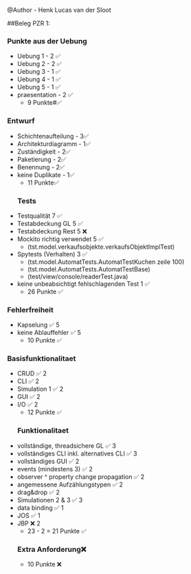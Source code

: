 @Author - Henk Lucas van der Sloot

##Beleg PZR 1:
### Punkte aus der Uebung
* Uebung 1 - 2 ✅
* Uebung 2 - 2 ✅
* Uebung 3 - 1 ✅
* Uebung 4 - 1 ✅
* Uebung 5 - 1 ✅
* praesentation - 2 ✅
  * 9 Punkte#✅

### Entwurf
* Schichtenaufteilung - 3✅
* Architekturdiagramm - 1✅ 
* Zuständigkeit - 2✅ 
* Paketierung - 2✅ 
* Benennung - 2✅
* keine Duplikate - 1✅
    * 11 Punkte✅
  ### Tests
* Testqualität  7 ✅
* Testabdeckung GL 5 ✅ 
* Testabdeckung Rest 5 ❌
* Mockito richtig verwendet 5 ✅ 
  * (tst.model.verkaufsobjekte.verkaufsObjektImplTest)
* Spytests (Verhalten) 3  ✅
  * (tst.model.AutomatTests.AutomatTestKuchen zeile 100)
  * (tst.model.AutomatTests.AutomatTestBase)
  * (test/view/console/readerTest.java)
* keine unbeabsichtigt fehlschlagenden Test 1 ✅
  * 26 Punkte ✅
### Fehlerfreiheit
* Kapselung ✅ 5
* keine Ablauffehler  ✅ 5
  * 10 Punkte ✅
### Basisfunktionalitaet
* CRUD ✅ 2
* CLI  ✅ 2
* Simulation 1  ✅ 2
* GUI  ✅ 2
* I/O  ✅ 2
  * 12 Punkte ✅
  ### Funktionalitaet
* vollständige, threadsichere GL ✅ 3
* vollständiges CLI inkl. alternatives CLI  ✅ 3
* vollständiges GUI  ✅ 2
* events (mindestens 3)  ✅ 2
* observer ^ property change propagation  ✅ 2
* angemessene Aufzählungstypen  ✅ 2
* drag&drop  ✅ 2
* Simulationen 2 & 3  ✅ 3
* data binding  ✅ 1
* JOS  ✅ 1
* JBP  ❌ 2
  * 23 - 2 = 21 Punkte ✅
  ### Extra Anforderung❌
  * 10 Punkte ❌


